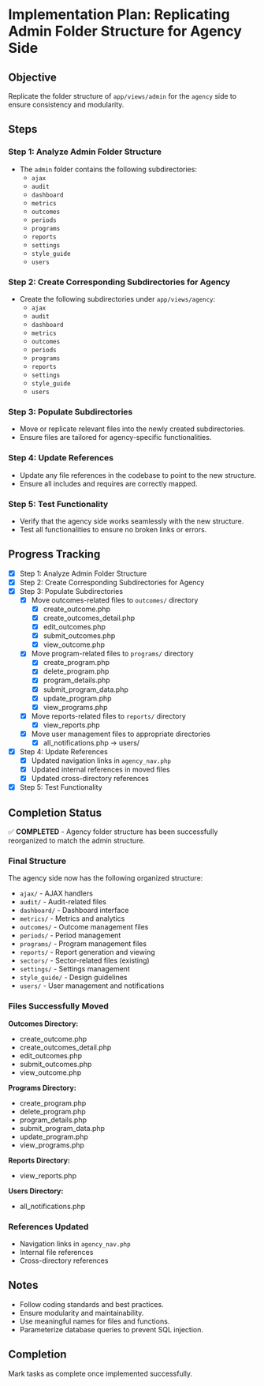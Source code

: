 # Implementation Plan: Replicating Admin Folder Structure for Agency Side

## Objective
Replicate the folder structure of `app/views/admin` for the `agency` side to ensure consistency and modularity.

## Steps

### Step 1: Analyze Admin Folder Structure
- The `admin` folder contains the following subdirectories:
  - `ajax`
  - `audit`
  - `dashboard`
  - `metrics`
  - `outcomes`
  - `periods`
  - `programs`
  - `reports`
  - `settings`
  - `style_guide`
  - `users`

### Step 2: Create Corresponding Subdirectories for Agency
- Create the following subdirectories under `app/views/agency`:
  - `ajax`
  - `audit`
  - `dashboard`
  - `metrics`
  - `outcomes`
  - `periods`
  - `programs`
  - `reports`
  - `settings`
  - `style_guide`
  - `users`

### Step 3: Populate Subdirectories
- Move or replicate relevant files into the newly created subdirectories.
- Ensure files are tailored for agency-specific functionalities.

### Step 4: Update References
- Update any file references in the codebase to point to the new structure.
- Ensure all includes and requires are correctly mapped.

### Step 5: Test Functionality
- Verify that the agency side works seamlessly with the new structure.
- Test all functionalities to ensure no broken links or errors.

## Progress Tracking
- [x] Step 1: Analyze Admin Folder Structure
- [x] Step 2: Create Corresponding Subdirectories for Agency
- [x] Step 3: Populate Subdirectories
  - [x] Move outcomes-related files to `outcomes/` directory
    - [x] create_outcome.php
    - [x] create_outcomes_detail.php
    - [x] edit_outcomes.php
    - [x] submit_outcomes.php
    - [x] view_outcome.php
  - [x] Move program-related files to `programs/` directory
    - [x] create_program.php
    - [x] delete_program.php
    - [x] program_details.php
    - [x] submit_program_data.php
    - [x] update_program.php
    - [x] view_programs.php
  - [x] Move reports-related files to `reports/` directory
    - [x] view_reports.php
  - [x] Move user management files to appropriate directories
    - [x] all_notifications.php → users/
- [x] Step 4: Update References
  - [x] Updated navigation links in `agency_nav.php`
  - [x] Updated internal references in moved files
  - [x] Updated cross-directory references
- [x] Step 5: Test Functionality

## Completion Status
✅ **COMPLETED** - Agency folder structure has been successfully reorganized to match the admin structure.

### Final Structure
The agency side now has the following organized structure:
- `ajax/` - AJAX handlers
- `audit/` - Audit-related files
- `dashboard/` - Dashboard interface
- `metrics/` - Metrics and analytics
- `outcomes/` - Outcome management files
- `periods/` - Period management
- `programs/` - Program management files
- `reports/` - Report generation and viewing
- `sectors/` - Sector-related files (existing)
- `settings/` - Settings management
- `style_guide/` - Design guidelines
- `users/` - User management and notifications

### Files Successfully Moved
**Outcomes Directory:**
- create_outcome.php
- create_outcomes_detail.php
- edit_outcomes.php
- submit_outcomes.php
- view_outcome.php

**Programs Directory:**
- create_program.php
- delete_program.php
- program_details.php
- submit_program_data.php
- update_program.php
- view_programs.php

**Reports Directory:**
- view_reports.php

**Users Directory:**
- all_notifications.php

### References Updated
- Navigation links in `agency_nav.php`
- Internal file references
- Cross-directory references

## Notes
- Follow coding standards and best practices.
- Ensure modularity and maintainability.
- Use meaningful names for files and functions.
- Parameterize database queries to prevent SQL injection.

## Completion
Mark tasks as complete once implemented successfully.
